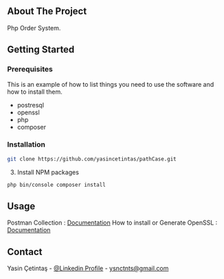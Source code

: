
<!-- ABOUT THE PROJECT -->
## About The Project
Php Order  System.


<!-- GETTING STARTED -->
## Getting Started
### Prerequisites

This is an example of how to list things you need to use the software and how to install them.
* postresql
* openssl
* php
* composer

### Installation

```sh
git clone https://github.com/yasincetintas/pathCase.git
```
3. Install NPM packages
```sh
php bin/console composer install
```



<!-- USAGE EXAMPLES -->
## Usage

Postman Collection : [Documentation](https://example.com)
How to install or Generate OpenSSL : [Documentation](https://emirkarsiyakali.com/implementing-jwt-authentication-to-your-api-platform-application-885f014d3358?source=social.tw )

<!-- CONTACT -->
## Contact

Yasin Çetintaş - [@Linkedin  Profile](https://www.linkedin.com/in/yasincetintas/) - ysnctnts@gmail.com